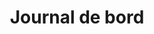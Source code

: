 ---
title: Journal de bord
seo_title: journal-de-bord
summary:
description: 
slug: jdb

draft: false

---